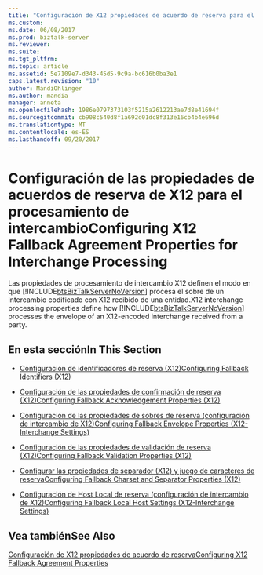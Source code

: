 ```yaml
---
title: "Configuración de X12 propiedades de acuerdo de reserva para el procesamiento de intercambio | Documentos de Microsoft"
ms.custom: 
ms.date: 06/08/2017
ms.prod: biztalk-server
ms.reviewer: 
ms.suite: 
ms.tgt_pltfrm: 
ms.topic: article
ms.assetid: 5e7109e7-d343-45d5-9c9a-bc616b0ba3e1
caps.latest.revision: "10"
author: MandiOhlinger
ms.author: mandia
manager: anneta
ms.openlocfilehash: 1986e0797373103f5215a2612213ae7d8e41694f
ms.sourcegitcommit: cb908c540d8f1a692d01dc8f313e16cb4b4e696d
ms.translationtype: MT
ms.contentlocale: es-ES
ms.lasthandoff: 09/20/2017
---
```

# <a name="configuring-x12-fallback-agreement-properties-for-interchange-processing"></a><span data-ttu-id="03a2f-102">Configuración de las propiedades de acuerdos de reserva de X12 para el procesamiento de intercambio</span><span class="sxs-lookup"><span data-stu-id="03a2f-102">Configuring X12 Fallback Agreement Properties for Interchange Processing</span></span>
<span data-ttu-id="03a2f-103">Las propiedades de procesamiento de intercambio X12 definen el modo en que [!INCLUDE[btsBizTalkServerNoVersion](../includes/btsbiztalkservernoversion-md.md)] procesa el sobre de un intercambio codificado con X12 recibido de una entidad.</span><span class="sxs-lookup"><span data-stu-id="03a2f-103">X12 interchange processing properties define how [!INCLUDE[btsBizTalkServerNoVersion](../includes/btsbiztalkservernoversion-md.md)] processes the envelope of an X12-encoded interchange received from a party.</span></span>  
  
## <a name="in-this-section"></a><span data-ttu-id="03a2f-104">En esta sección</span><span class="sxs-lookup"><span data-stu-id="03a2f-104">In This Section</span></span>  
  
-   [<span data-ttu-id="03a2f-105">Configuración de identificadores de reserva (X12)</span><span class="sxs-lookup"><span data-stu-id="03a2f-105">Configuring Fallback Identifiers (X12)</span></span>](../core/configuring-fallback-identifiers-x12.md)  
  
-   [<span data-ttu-id="03a2f-106">Configuración de las propiedades de confirmación de reserva (X12)</span><span class="sxs-lookup"><span data-stu-id="03a2f-106">Configuring Fallback Acknowledgement Properties (X12)</span></span>](../core/configuring-fallback-acknowledgement-properties-x12.md)  
  
-   [<span data-ttu-id="03a2f-107">Configuración de las propiedades de sobres de reserva (configuración de intercambio de X12)</span><span class="sxs-lookup"><span data-stu-id="03a2f-107">Configuring Fallback Envelope Properties (X12-Interchange Settings)</span></span>](../core/configuring-fallback-envelope-properties-x12-interchange-settings.md)  
  
-   [<span data-ttu-id="03a2f-108">Configuración de las propiedades de validación de reserva (X12)</span><span class="sxs-lookup"><span data-stu-id="03a2f-108">Configuring Fallback Validation Properties (X12)</span></span>](../core/configuring-fallback-validation-properties-x12.md)  
  
-   [<span data-ttu-id="03a2f-109">Configurar las propiedades de separador (X12) y juego de caracteres de reserva</span><span class="sxs-lookup"><span data-stu-id="03a2f-109">Configuring Fallback Charset and Separator Properties (X12)</span></span>](../core/configuring-fallback-charset-and-separator-properties-x12.md)  
  
-   [<span data-ttu-id="03a2f-110">Configuración de Host Local de reserva (configuración de intercambio de X12)</span><span class="sxs-lookup"><span data-stu-id="03a2f-110">Configuring Fallback Local Host Settings (X12-Interchange Settings)</span></span>](../core/configuring-fallback-local-host-settings-x12-interchange-settings.md)  
  
## <a name="see-also"></a><span data-ttu-id="03a2f-111">Vea también</span><span class="sxs-lookup"><span data-stu-id="03a2f-111">See Also</span></span>  
 [<span data-ttu-id="03a2f-112">Configuración de X12 propiedades de acuerdo de reserva</span><span class="sxs-lookup"><span data-stu-id="03a2f-112">Configuring X12 Fallback Agreement Properties</span></span>](../core/configuring-x12-fallback-agreement-properties.md)